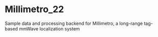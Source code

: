 # Millimetro_22
 Sample data and processing backend for Millimetro, a long-range tag-based mmWave localization system
